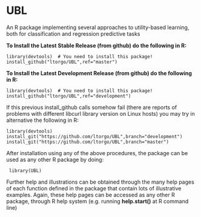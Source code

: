# UBL

An R package implementing several approaches to utility-based learning, both for classification and regression predictive tasks

**To Install the Latest Stable  Release (from github) do the following in R:**

    library(devtools)  # You need to install this package!
    install_github("ltorgo/UBL",ref="master")


**To Install the Latest Development Release (from github) do the following in R:**

    library(devtools)  # You need to install this package!
    install_github("ltorgo/UBL",ref="development")

If this previous install_github calls somehow fail (there are reports of problems with different libcurl library version on Linux hosts) you may try in alternative the following in R:

    library(devtools)
    install_git("https://github.com/ltorgo/UBL",branch="development")
    install_git("https://github.com/ltorgo/UBL",branch="master")


After installation using any of the above procedures, the package can be used as any other R package by doing:

     library(UBL)


Further help and illustrations can be obtained through the many help pages of each function defined in the package that contain lots of illustrative examples. Again, these help pages can be accessed as any other R package, through R help system (e.g. running **help.start()** at R command line)